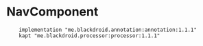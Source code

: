 # NavComponent
```
    implementation "me.blackdroid.annotation:annotation:1.1.1"
    kapt "me.blackdroid.processor:processor:1.1.1"
```
